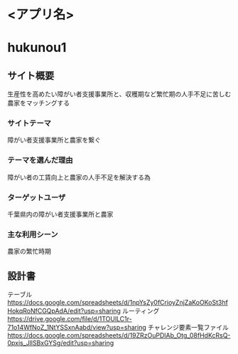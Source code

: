 # <アプリ名>
# hukunou1

## サイト概要
生産性を高めたい障がい者支援事業所と、収穫期など繁忙期の人手不足に苦しむ農家をマッチングする

### サイトテーマ
障がい者支援事業所と農家を繋ぐ

### テーマを選んだ理由
障がい者の工賃向上と農家の人手不足を解決する為


### ターゲットユーザ
千葉県内の障がい者支援事業所と農家

### 主な利用シーン
農家の繁忙時期

## 設計書
テーブル
https://docs.google.com/spreadsheets/d/1npYsZy0fCrioyZnjZaKoOKoSt3hfHokqRoNfCGQpAdA/edit?usp=sharing
ルーティング
https://drive.google.com/file/d/1TOUlLC1r-71o14WfNoZ_1NtYSSxnAabd/view?usp=sharing
チャレンジ要素一覧ファイル
https://docs.google.com/spreadsheets/d/19ZRzOuPDlAb_Otg_08fHdKcRsQ-0pxis_JllSBxGYSg/edit?usp=sharing

